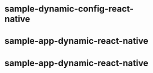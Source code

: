 # sample-dynamic-config-react-native
# sample-app-dynamic-react-native
# sample-app-dynamic-react-native

